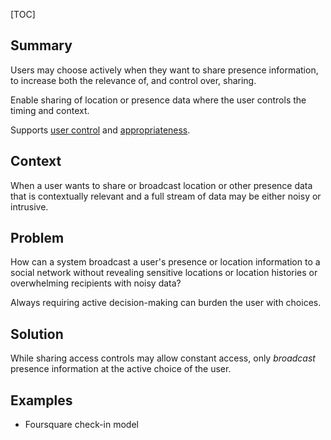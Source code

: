 [TOC]

<!--### [Also Known As]-->
<!-- All other names the pattern is known by.-->



## Summary
<!-- One short paragraph summarising the pattern.-->

Users may choose actively when they want to share presence information, to increase both the relevance of, and control over, sharing.

<!--intent-->
Enable sharing of location or presence data where the user controls the timing and context.

Supports [user control](User-control) and [appropriateness](Appropriateness).

## Context
<!-- The situations in which the pattern may apply.-->

When a user wants to share or broadcast location or other presence data that is contextually relevant and a full stream of data may be either noisy or intrusive.

## Problem
<!-- The problem a pattern addresses, including a list of forces describing why a problem might be difficult to solve.-->

How can a system broadcast a user's presence or location information to a social network without revealing sensitive locations or location histories or overwhelming recipients with noisy data?

<!--forces/concerns-->
Always requiring active decision-making can burden the user with choices.

## Solution
<!-- A concise description of how the pattern addresses the problem.-->

While sharing access controls may allow constant access, only _broadcast_ presence information at the active choice of the user. 

<!--### [Structure]-->
<!--A detailed specification of the structural aspects of the pattern. A class diagram if applicable.-->



<!--### [Implementation]-->
<!--Guidelines for implementing the pattern; code fragments; suggested PETS; policy fragments.-->



<!--## Consequences-->
<!--The advantages (benefits) and disadvantages (liabilities) of applying the pattern.-->



<!--### [Constraints]-->
<!-- limitations as a consequence of applying the pattern.-->



## Examples
<!--Motivational example to see how the pattern is applied.-->

* Foursquare check-in model

<!--### [Known Uses]-->
<!-- Pointers to various applications of the pattern.-->



<!--## See Also-->
<!-- Any pointers to relevant information, not contained in the subfields below.-->



<!--### [Related Patterns]-->
<!-- Supporting and conflicting patterns-->



<!--### [Sources]-->
<!-- References to the original source of the pattern.-->



<!--## General Comments-->
<!-- Separate discussion on the pattern.-->



<!--## Tags-->
<!-- User definable descriptors for additional correlation.-->